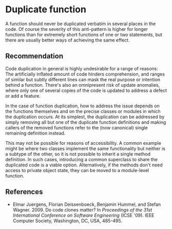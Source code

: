 # Duplicate function
A function should never be duplicated verbatim in several places in the code. Of course the severity of this anti-pattern is higher for longer functions than for extremely short functions of one or two statements, but there are usually better ways of achieving the same effect.


## Recommendation
Code duplication in general is highly undesirable for a range of reasons: The artificially inflated amount of code hinders comprehension, and ranges of similar but subtly different lines can mask the real purpose or intention behind a function. There's also an omnipresent risk of update anomalies, where only one of several copies of the code is updated to address a defect or add a feature.

In the case of function duplication, how to address the issue depends on the functions themselves and on the precise classes or modules in which the duplication occurs. At its simplest, the duplication can be addressed by simply removing all but one of the duplicate function definitions and making callers of the removed functions refer to the (now canonical) single remaining definition instead.

This may not be possible for reasons of accessibility. A common example might be where two classes implement the same functionality but neither is a subtype of the other, so it is not possible to inherit a single method definition. In such cases, introducing a common superclass to share the duplicated code is a viable option. Alternatively, if the methods don't need access to private object state, they can be moved to a module-level function.


## References
* Elmar Juergens, Florian Deissenboeck, Benjamin Hummel, and Stefan Wagner. 2009. Do code clones matter? In *Proceedings of the 31st International Conference on Software Engineering* (ICSE '09). IEEE Computer Society, Washington, DC, USA, 485-495.
